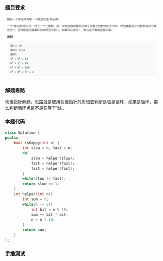 ### 题目要求

![](./pic/202.png)

### 解题思路

快慢指针解题。思路就是使用快慢指针的思想去判断是否是循环，如果是循环，那么判断循环点是不是在等于1处。

### 本题代码

```c++
class Solution {
public:
    bool isHappy(int n) {
        int slow = n, fast = n;
        do{
            slow = helper(slow);
            fast = helper(fast);
            fast = helper(fast);
        }
        while(slow != fast);
        return slow == 1;
    }
    int helper(int n){
        int sum = 0;
        while(n != 0){
            int bit = n % 10;
            sum += bit * bit;
            n = n / 10;
        }
        return sum;
    }
};
```

### [手撸测试](https://leetcode-cn.com/problems/happy-number/)  
